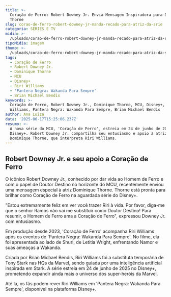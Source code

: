 ```yaml
---
title: >-
  Coração de Ferro: Robert Downey Jr. Envia Mensagem Inspiradora para Dominique
  Thorne
slug: corao-de-ferro-robert-downey-jr-manda-recado-para-atriz-da-srie
categoria: SÉRIES E TV
midia: >-
  /uploads/corao-de-ferro-robert-downey-jr-manda-recado-para-atriz-da-srie-thumb.png
tipoMidia: imagem
thumb: >-
  /uploads/corao-de-ferro-robert-downey-jr-manda-recado-para-atriz-da-srie-thumb.png
tags:
  - Coração de Ferro
  - Robert Downey Jr.
  - Dominique Thorne
  - MCU
  - Disney+
  - Riri Williams
  - 'Pantera Negra: Wakanda Para Sempre'
  - Brian Michael Bendis
keywords: >-
  Coração de Ferro, Robert Downey Jr., Dominique Thorne, MCU, Disney+, Riri
  Williams, Pantera Negra: Wakanda Para Sempre, Brian Michael Bendis
author: Ana Luiza
data: '2025-06-17T15:25:06.237Z'
resumo: >-
  A nova série do MCU, 'Coração de Ferro', estreia em 24 de junho de 2025 no
  Disney+. Robert Downey Jr. compartilha seu entusiasmo e apoio à atriz
  Dominique Thorne, que interpreta Riri Williams.
---
```


## Robert Downey Jr. e seu apoio a Coração de Ferro

<blockquote class="twitter-tweet"><a href="https://twitter.com/user/status/1934975273252082095"></a></blockquote>

O icônico Robert Downey Jr., conhecido por dar vida ao Homem de Ferro e com o papel de Doutor Destino no horizonte do MCU, recentemente enviou uma mensagem especial à atriz Dominique Thorne. Thorne está pronta para brilhar como Coração de Ferro na aguardada série do Disney+.

"Estou extremamente feliz em ver você trazer Riri à vida. Por favor, diga-me que o senhor Ramos não vai me substituir como Doutor Destino! Para resumir, o Homem de Ferro ama a Coração de Ferro", expressou Downey Jr. com entusiasmo.

Em produção desde 2023, 'Coração de Ferro' acompanha Riri Williams após os eventos de 'Pantera Negra: Wakanda Para Sempre'. No filme, ela foi apresentada ao lado de Shuri, de Letitia Wright, enfrentando Namor e suas ameaças a Wakanda.

Criada por Brian Michael Bendis, Riri Williams foi a substituta temporária de Tony Stark nas HQs da Marvel, sendo guiada por uma inteligência artificial inspirada em Stark. A série estreia em 24 de junho de 2025 no Disney+, prometendo expandir ainda mais o universo dos super-heróis da Marvel.

Até lá, os fãs podem rever Riri Williams em 'Pantera Negra: Wakanda Para Sempre', disponível na plataforma Disney+.

